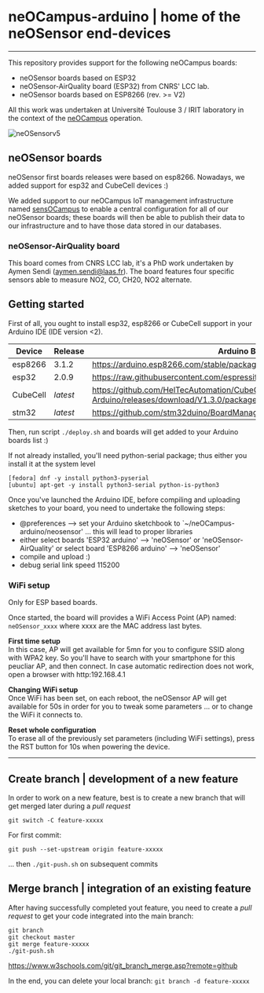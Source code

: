 # neOCampus-arduino | home of the neOSensor end-devices #
________________________________________________________________

This repository provides support for the following neOCampus boards:
  * neOSensor boards based on ESP32
  * neOSensor-AirQuality board (ESP32) from CNRS' LCC lab.
  * neOSensor boards based on ESP8266 (rev. >= V2)

All this work was undertaken at Université Toulouse 3 / IRIT laboratory in the context of the [neOCampus](https://neocampus.org "neOCampus corporate") operation.

![neOSensorv5](/images/neOSensorV5.jpg)

## neOSensor boards ##
neOSensor first boards releases were based on esp8266. Nowadays, we added support for esp32 and CubeCell devices :)

We added support to our neOCampus IoT management infrastructure named [sensOCampus](https://neocampus.univ-tlse3.fr "neOCampus's Wiki Home") to enable a central configuration for all of our neOSensor boards; these boards will then be able to publish their data to our infrastructure and to have those data stored in our databases.

### neOSensor-AirQuality board ###
This board comes from CNRS LCC lab, it's a PhD work undertaken by Aymen Sendi (aymen.sendi@laas.fr).
The board features four specific sensors able to measure NO2, CO, CH20, NO2 alternate.

## Getting started ##
First of all, you ought to install esp32, esp8266 or CubeCell support in your Arduino IDE (IDE version <2).

| Device   | Release   | Arduino Board Manager json file                                                                            |
|----------|-----------|------------------------------------------------------------------------------------------------------------|
| esp8266  | 3.1.2     | https://arduino.esp8266.com/stable/package_esp8266com_index.json                                           |
| esp32    | 2.0.9     | https://raw.githubusercontent.com/espressif/arduino-esp32/gh-pages/package_esp32_index.json                |
| CubeCell | *latest*  | https://github.com/HelTecAutomation/CubeCell-Arduino/releases/download/V1.3.0/package_CubeCell_index.json  |
| stm32    | *latest*  | https://github.com/stm32duino/BoardManagerFiles/raw/main/package_stmicroelectronics_index.json             |

Then, run script `./deploy.sh` and boards will get added to your Arduino boards list :)

If not already installed, you'll need python-serial package; thus either you install it at the system level
```
[fedora] dnf -y install python3-pyserial
[ubuntu] apt-get -y install python3-serial python-is-python3
```

Once you've launched the Arduino IDE, before compiling and uploading sketches to your board, you need to undertake the following steps:
  - @preferences --> set your Arduino sketchbook to `~/neOCampus-arduino/neosensor' ... this will lead to proper libraries
  - either select boards 'ESP32 arduino' --> 'neOSensor' or 'neOSensor-AirQuality' or select board 'ESP8266 arduino' --> 'neOSensor'
  - compile and upload :)
  - debug serial link speed 115200

### WiFi setup ###
Only for ESP based boards.

Once started, the board will provides a WiFi Access Point (AP) named: `neOSensor_xxxx` where xxxx are the MAC address last bytes.

**First time setup**\
In this case, AP will get available for 5mn for you to configure SSID along with WPA2 key.
So you'll have to search with your smartphone for this peucliar AP, and then connect. In case automatic redirection does not work, open a browser with http:192.168.4.1

**Changing WiFi setup**\
Once WiFi has been set, on each reboot, the neOSensor AP will get available for 50s in order for you to tweak some parameters ... or to change the WiFi it connects to.

**Reset whole configuration**\
To erase all of the previously set parameters (including WiFi settings), press the RST button for 10s when powering the device.

***

## Create branch | development of a new feature ##
In order to work on a new feature, best is to create a new branch that will get merged later during a *pull request*

```
git switch -C feature-xxxxx
```

For first commit:
```
git push --set-upstream origin feature-xxxxx
```

... then `./git-push.sh` on subsequent commits


## Merge branch | integration of an existing feature ##
After having successfully completed yout feature, you need to create a *pull request* to get your code integrated into the main branch:

```
git branch
git checkout master
git merge feature-xxxxx
./git-push.sh
```
https://www.w3schools.com/git/git_branch_merge.asp?remote=github

In the end, you can delete your local branch: `git branch -d feature-xxxxx`


